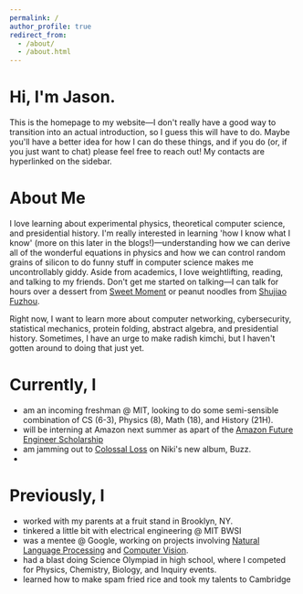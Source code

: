 ```yaml
---
permalink: /
author_profile: true
redirect_from: 
  - /about/
  - /about.html
---
```

<h1>Hi, I'm Jason.</h1>

This is the homepage to my website—I don't really have a good way to transition into an actual introduction, so I guess this will have to do. Maybe you'll have a better idea for how I can do these things, and if you do (or, if you just want to chat) please feel free to reach out! My contacts are hyperlinked on the sidebar.

About Me
=======
I love learning about experimental physics, theoretical computer science, and presidential history. I'm really interested in learning 'how I know what I know' (more on this later in the blogs!)—understanding how we can derive all of the wonderful equations in physics and how we can control random grains of silicon to do funny stuff in computer science makes me uncontrollably giddy. Aside from academics, I love weightlifting, reading, and talking to my friends. Don't get me started on talking—I can talk for hours over a dessert from <a href= "https://www.sweetmomentnyc.com/" target ="_blank">Sweet Moment</a> or peanut noodles from <a href="http://www.shujiaofuzhou.com/" target ="_blank">Shujiao Fuzhou</a>.

Right now, I want to learn more about computer networking, cybersecurity, statistical mechanics, protein folding, abstract algebra, and presidential history. Sometimes, I have an urge to make radish kimchi, but I haven't gotten around to doing that just yet. 

Currently, I
====
<ul>
<li>am an incoming freshman @ MIT, looking to do some semi-sensible combination of CS (6-3), Physics (8), Math (18), and History (21H).</li>
<li>will be interning at Amazon next summer as apart of the <a href="https://www.amazonfutureengineer.com/scholarships" target= "_blank">Amazon Future Engineer Scholarship</a></li>
<li>am jamming out to <a href="https://open.spotify.com/track/36aY2VhOBpgnExFZL1mBH2?si=ad50fa8b6d364d94" target="_blank">Colossal Loss</a> on Niki's new album, Buzz.</li>
<li></li>

</ul>

Previously, I
====
<ul>
<li>worked with my parents at a fruit stand in Brooklyn, NY.</li>
<li>tinkered a little bit with electrical engineering @ MIT BWSI</li>
<li>was a mentee @ Google, working on projects involving <a href="https://github.com/Keobkeig/Science-Questions-Study-Tool" target="_blank">Natural Language Processing</a> and <a href = "https://github.com/Keobkeig/Foo-Food-Fighters" target ="_blank">Computer Vision</a>.</li>
<li>had a blast doing Science Olympiad in high school, where I competed for Physics, Chemistry, Biology, and Inquiry events.</li>
<li>learned how to make spam fried rice and took my talents to Cambridge</li>

</ul>
